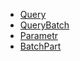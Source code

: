 - [Query](https://github.com/SoftStoneDevelop/Gedaq.DbConnection/blob/main/Documentation/Query.md)
- [QueryBatch](https://github.com/SoftStoneDevelop/Gedaq.DbConnection/blob/main/Documentation/QueryBatch.md)
- [Parametr]()
- [BatchPart](https://github.com/SoftStoneDevelop/Gedaq.DbConnection/blob/main/Documentation/QueryBatch.md)
